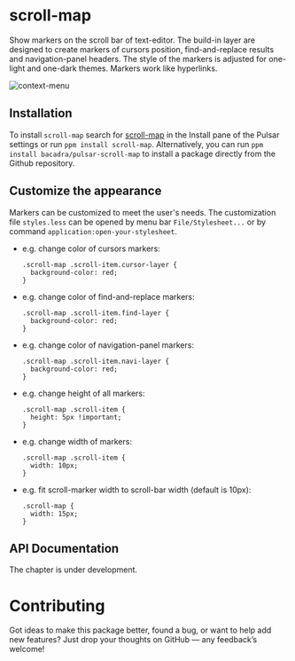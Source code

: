 # scroll-map

Show markers on the scroll bar of text-editor. The build-in layer are designed to create markers of cursors position, find-and-replace results and navigation-panel headers. The style of the markers is adjusted for one-light and one-dark themes. Markers work like hyperlinks.

![context-menu](https://github.com/bacadra/pulsar-scroll-map/blob/master/assets/demo.png?raw=true)

## Installation

To install `scroll-map` search for [scroll-map](https://web.pulsar-edit.dev/packages/scroll-map) in the Install pane of the Pulsar settings or run `ppm install scroll-map`. Alternatively, you can run `ppm install bacadra/pulsar-scroll-map` to install a package directly from the Github repository.

## Customize the appearance

Markers can be customized to meet the user's needs. The customization file `styles.less` can be opened by menu bar `File/Stylesheet...` or by command `application:open-your-stylesheet`.

- e.g. change color of cursors markers:
  ```less
  .scroll-map .scroll-item.cursor-layer {
    background-color: red;
  }
  ```

- e.g. change color of find-and-replace markers:
  ```less
  .scroll-map .scroll-item.find-layer {
    background-color: red;
  }
  ```

- e.g. change color of navigation-panel markers:
  ```less
  .scroll-map .scroll-item.navi-layer {
    background-color: red;
  }
  ```

- e.g. change height of all markers:
  ```less
  .scroll-map .scroll-item {
    height: 5px !important;
  }
  ```

- e.g. change width of markers:
  ```less
  .scroll-map .scroll-item {
    width: 10px;
  }
  ```

- e.g. fit scroll-marker width to scroll-bar width (default is 10px):
  ```less
  .scroll-map {
    width: 15px;
  }
  ```

## API Documentation

The chapter is under development.

# Contributing

Got ideas to make this package better, found a bug, or want to help add new features? Just drop your thoughts on GitHub — any feedback’s welcome!
